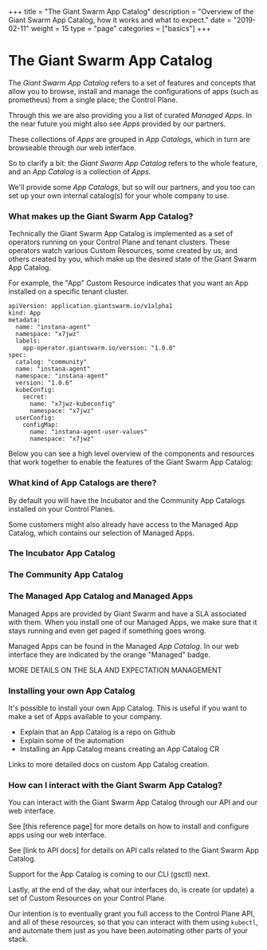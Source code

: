 +++
title = "The Giant Swarm App Catalog"
description = "Overview of the Giant Swarm App Catalog, how it works and what to expect."
date = "2019-02-11"
weight = 15
type = "page"
categories = ["basics"]
+++

# The Giant Swarm App Catalog

The _Giant Swarm App Catalog_ refers to a set of features and concepts that allow
you to browse, install and manage the configurations of apps (such as prometheus)
from a single place; the Control Plane.

Through this we are also providing you a list of curated _Managed Apps_.
In the near future you might also see _Apps_ provided by our partners.

These collections of _Apps_ are grouped in _App Catalogs_, which in turn are
browseable through our web interface.

So to clarify a bit: the _Giant Swarm App Catalog_ refers to the whole feature,
and an _App Catalog_ is a collection of _Apps_.

We'll provide some _App Catalogs_, but so will our partners, and you too can set
up your own internal catalog(s) for your whole company to use.

### What makes up the Giant Swarm App Catalog?

Technically the Giant Swarm App Catalog is implemented as a set of operators
running on your Control Plane and tenant clusters. These operators watch various
Custom Resources, some created by us, and others created by you, which make up
the desired state of the Giant Swarm App Catalog.

For example, the "App" Custom Resource indicates that you want an App installed
on a specific tenant cluster.

```
apiVersion: application.giantswarm.io/v1alpha1
kind: App
metadata:
  name: "instana-agent"
  namespace: "x7jwz"
  labels:
    app-operator.giantswarm.io/version: "1.0.0"
spec:
  catalog: "community"
  name: "instana-agent"
  namespace: "instana-agent"
  version: "1.0.6"
  kubeConfig:
    secret:
      name: "x7jwz-kubeconfig"
      namespace: "x7jwz"
  userConfig:
    configMap:
      name: "instana-agent-user-values"
      namespace: "x7jwz"
```

Below you can see a high level overview of the components and resources that work
together to enable the features of the Giant Swarm App Catalog:



### What kind of App Catalogs are there?

By default you will have the Incubator and the Community App Catalogs installed
on your Control Planes.

Some customers might also already have access to the Managed App Catalog, which
contains our selection of Managed Apps.

### The Incubator App Catalog

### The Community App Catalog

### The Managed App Catalog and Managed Apps

Managed Apps are provided by Giant Swarm and have a SLA associated with
them. When you install one of our Managed Apps, we make sure that it stays
running and even get paged if something goes wrong.

Managed Apps can be found in the Managed _App Catalog_. In our web interface
they are indicated by the orange "Managed" badge.

MORE DETAILS ON THE SLA AND EXPECTATION MANAGEMENT

### Installing your own App Catalog

It's possible to install your own App Catalog. This is useful if you want to make
a set of Apps available to your company.

- Explain that an App Catalog is a repo on Github
- Explain some of the automation
- Installing an App Catalog means creating an App Catalog CR

Links to more detailed docs on custom App Catalog creation.

### How can I interact with the Giant Swarm App Catalog?

You can interact with the Giant Swarm App Catalog through our API and
our web interface.

See [this reference page] for more details on how to install and configure apps
using our web interface.

See [link to API docs] for details on API calls related to the Giant Swarm App
Catalog.

Support for the App Catalog is coming to our CLI (gsctl) next.

Lastly, at the end of the day, what our interfaces do, is create (or update)
a set of Custom Resources on your Control Plane.

Our intention is to eventually grant you full access to the Control Plane
API, and all of these resources, so that you can interact with them using
`kubectl`, and automate them just as you have been automating other parts of your
stack.


